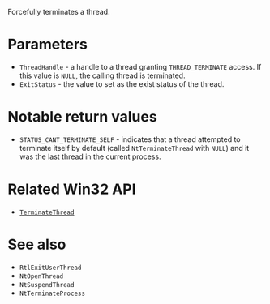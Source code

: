 Forcefully terminates a thread.

# Parameters
 - `ThreadHandle` - a handle to a thread granting `THREAD_TERMINATE` access. If this value is `NULL`, the calling thread is terminated.
 - `ExitStatus` - the value to set as the exist status of the thread.

# Notable return values
 - `STATUS_CANT_TERMINATE_SELF` - indicates that a thread attempted to terminate itself by default (called `NtTerminateThread` with `NULL`) and it was the last thread in the current process.

# Related Win32 API
 - [`TerminateThread`](https://learn.microsoft.com/en-us/windows/win32/api/processthreadsapi/nf-processthreadsapi-terminatethread)

# See also
 - `RtlExitUserThread`
 - `NtOpenThread`
 - `NtSuspendThread`
 - `NtTerminateProcess`
